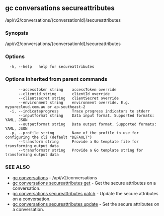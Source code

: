 ## gc conversations secureattributes

/api/v2/conversations/{conversationId}/secureattributes

### Synopsis

/api/v2/conversations/{conversationId}/secureattributes

### Options

```
  -h, --help   help for secureattributes
```

### Options inherited from parent commands

```
      --accesstoken string    accessToken override
      --clientid string       clientId override
      --clientsecret string   clientSecret override
      --environment string    environment override. E.g. mypurecloud.com.au or ap-southeast-2
  -i, --indicateprogress      Trace progress indicators to stderr
      --inputformat string    Data input format. Supported formats: YAML, JSON
      --outputformat string   Data output format. Supported formats: YAML, JSON
  -p, --profile string        Name of the profile to use for configuring the cli (default "DEFAULT")
      --transform string      Provide a Go template file for transforming output data
      --transformstr string   Provide a Go template string for transforming output data
```

### SEE ALSO

* [gc conversations](gc_conversations.html)	 - /api/v2/conversations
* [gc conversations secureattributes get](gc_conversations_secureattributes_get.html)	 - Get the secure attributes on a conversation.
* [gc conversations secureattributes patch](gc_conversations_secureattributes_patch.html)	 - Update the secure attributes on a conversation.
* [gc conversations secureattributes update](gc_conversations_secureattributes_update.html)	 - Set the secure attributes on a conversation.


